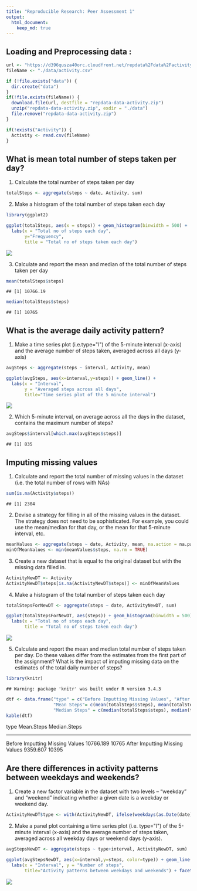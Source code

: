```yaml
---
title: "Reproducible Research: Peer Assessment 1"
output: 
  html_document:
    keep_md: true
---
```


## Loading and Preprocessing data :


```r
url <- "https://d396qusza40orc.cloudfront.net/repdata%2Fdata%2Factivity.zip"
fileName <- "./data/activity.csv"

if (!file.exists("data")) {
  dir.create("data")
}
if(!file.exists(fileName)) {
  download.file(url, destfile = "repdata-data-activity.zip")
  unzip("repdata-data-activity.zip", exdir = "./data")
  file.remove("repdata-data-activity.zip")
} 

if(!exists("Activity")) {
  Activity <- read.csv(fileName)
}
```

## What is mean total number of steps taken per day?

1. Calculate the total number of steps taken per day

```r
totalSteps <- aggregate(steps ~ date, Activity, sum)
```

2. Make a histogram of the total number of steps taken each day

```r
library(ggplot2)

ggplot(totalSteps, aes(x = steps)) + geom_histogram(binwidth = 500) + 
  labs(x = "Total no of steps each day", 
       y="Freqyuency", 
       title = "Total no of steps taken each day")
```

![](PA1_template_files/figure-html/unnamed-chunk-3-1.png)<!-- -->



3. Calculate and report the mean and median of the total number of steps taken per day

```r
mean(totalSteps$steps)
```

```
## [1] 10766.19
```

```r
median(totalSteps$steps)
```

```
## [1] 10765
```

## What is the average daily activity pattern?

1. Make a time series plot (i.e.type="l") of the 5-minute interval (x-axis) and the average number of steps taken, averaged across all days (y-axis)

```r
avgSteps <- aggregate(steps ~ interval, Activity, mean)

ggplot(avgSteps, aes(x=interval,y=steps)) + geom_line() + 
  labs(x = "Interval", 
       y = "Averaged steps across all days", 
       title="Time series plot of the 5 minute interval")
```

![](PA1_template_files/figure-html/unnamed-chunk-6-1.png)<!-- -->



2. Which 5-minute interval, on average across all the days in the dataset, contains the maximum number of steps?

```r
avgSteps$interval[which.max(avgSteps$steps)]
```

```
## [1] 835
```


## Imputing missing values

1. Calculate and report the total number of missing values in the dataset (i.e. the total number of rows with NAs)

```r
sum(is.na(Activity$steps))
```

```
## [1] 2304
```

2. Devise a strategy for filling in all of the missing values in the dataset. The strategy does not need to be sophisticated. For example, you could use the mean/median for that day, or the mean for that 5-minute interval, etc.

```r
meanValues <- aggregate(steps ~ date, Activity, mean, na.action = na.pass)
minOfMeanValues <- min(meanValues$steps, na.rm = TRUE)
```

3. Create a new dataset that is equal to the original dataset but with the missing data filled in.

```r
ActivityNewDT <- Activity
ActivityNewDT$steps[is.na(ActivityNewDT$steps)] <- minOfMeanValues
```

4. Make a histogram of the total number of steps taken each day

```r
totalStepsForNewDT <- aggregate(steps ~ date, ActivityNewDT, sum)

ggplot(totalStepsForNewDT, aes(steps)) + geom_histogram(binwidth = 500) + 
  labs(x = "Total no of steps each day", 
       title = "Total no of steps taken each day")
```

![](PA1_template_files/figure-html/unnamed-chunk-12-1.png)<!-- -->



5. Calculate and report the mean and median total number of steps taken per day. Do these values differ from the estimates from the first part of the assignment? What is the impact of imputing missing data on the estimates of the total daily number of steps?

```r
library(knitr)
```

```
## Warning: package 'knitr' was built under R version 3.4.3
```

```r
dtf <- data.frame("type" = c("Before Imputting Missing Values", "After Imputting Missing Values"),
                  "Mean Steps"= c(mean(totalSteps$steps), mean(totalStepsForNewDT$steps)),
                  "Median Steps" = c(median(totalSteps$steps), median(totalStepsForNewDT$steps)))
kable(dtf)
```



type                               Mean.Steps   Median.Steps
--------------------------------  -----------  -------------
Before Imputting Missing Values     10766.189          10765
After Imputting Missing Values       9359.607          10395

## Are there differences in activity patterns between weekdays and weekends?

1. Create a new factor variable in the dataset with two levels – “weekday” and “weekend” indicating whether a given date is a weekday or weekend day.

```r
ActivityNewDT$type <- with(ActivityNewDT, ifelse(weekdays(as.Date(date), abbr = TRUE) %in% c("Sat", "Sun"), "weekend", "weekday"))
```

2. Make a panel plot containing a time series plot (i.e. type="l") of the 5-minute interval (x-axis) and the average number of steps taken, averaged across all weekday days or weekend days (y-axis).

```r
avgStepsNewDT <- aggregate(steps ~ type+interval, ActivityNewDT, sum)

ggplot(avgStepsNewDT, aes(x=interval,y=steps, color=type)) + geom_line() + 
  labs(x = "Interval", y = "Number of steps", 
       title="Activity patterns between weekdays and weekends") + facet_grid(type~.)
```

![](PA1_template_files/figure-html/unnamed-chunk-16-1.png)<!-- -->



